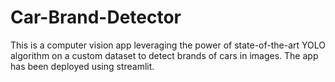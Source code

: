 # Car-Brand-Detector
This is a computer vision app leveraging the power of state-of-the-art YOLO algorithm on a custom dataset to detect brands of cars in images. The app has been deployed using streamlit.
